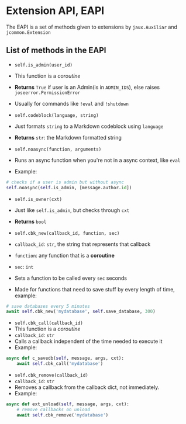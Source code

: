 Extension API, EAPI
=======

The EAPI is a set of methods given to extensions by `jaux.Auxiliar` and `jcommon.Extension`

## List of methods in the EAPI

 * `self.is_admin(user_id)`
  * This function is a *coroutine*
  * **Returns** `True` if user is an Admin(is in `ADMIN_IDS`), else raises `joseerror.PermissionError`
  * Usually for commands like `!eval` and `!shutdown`

 * `self.codeblock(language, string)`
  * Just formats `string` to a Markdown codeblock using `language`
  * **Returns** `str`: the Markdown formatted string

 * `self.noasync(function, arguments)`
  * Runs an async function when you're not in a async context, like `eval`
  * Example:
  ```python
  # checks if a user is admin but without async
  self.noasync(self.is_admin, [message.author.id])
  ```

 * `self.is_owner(cxt)`
  * Just like `self.is_admin`, but checks through `cxt`
  * **Returns** `bool`

 * `self.cbk_new(callback_id, function, sec)`
  * `callback_id`: `str`, the string that represents that callback
  * `function`: any function that is a **coroutine**
  * `sec`: `int`
  * Sets a function to be called every `sec` seconds
  * Made for functions that need to save stuff by every length of time, example:
  ```python
  # save databases every 5 minutes
  await self.cbk_new('mydatabase', self.save_database, 300)
  ```

 * `self.cbk_call(callback_id)`
  * This function is a *coroutine*
  * `callback_id`: `str`
  * Calls a callback independent of the time needed to execute it
  * Example:
  ```python
  async def c_savedb(self, message, args, cxt):
      await self.cbk_call('mydatabase')
  ```

 * `self.cbk_remove(callback_id)`
  * `callback_id`: `str`
  * Removes a callback from the callback dict, not immediately.
  * Example:
  ```python
  async def ext_unload(self, message, args, cxt):
      # remove callbacks on unload
      await self.cbk_remove('mydatabase')
  ```
